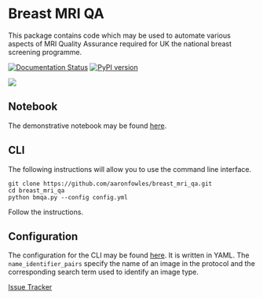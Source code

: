 # Breast MRI QA
This package contains code which may be used to automate various aspects of MRI Quality Assurance required for UK the national breast screening programme.

[![Documentation Status](https://readthedocs.org/projects/breast-mri-qa/badge/?version=1.0.0)](http://breast-mri-qa.readthedocs.io/en/1.0.0/?badge=1.0.0)
[![PyPI version](https://badge.fury.io/py/breast_mri_qa.svg)](https://badge.fury.io/py/breast_mri_qa)

![](https://s3.eu-central-1.amazonaws.com/eu-ddream/dream_9898cddf93.jpg?raw=true)

## Notebook
The demonstrative notebook may be found [here](ExampleBreastMRI.ipynb).

## CLI
The following instructions will allow you to use the command line interface.
```
git clone https://github.com/aaronfowles/breast_mri_qa.git
cd breast_mri_qa
python bmqa.py --config config.yml
```

Follow the instructions.

## Configuration
The configuration for the CLI may be found [here](config.yml). It is written in
YAML. The `name_identifier_pairs` specify the name of an image in the protocol
and the corresponding search term used to identify an image type.


[Issue Tracker](https://github.com/aaronfowles/breast_mri_qa/issues)
